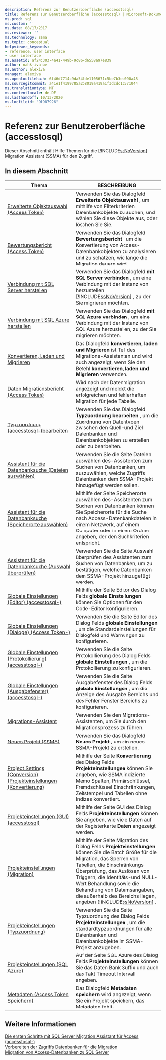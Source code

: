 ```yaml
---
description: Referenz zur Benutzeroberfläche (accesstosql)
title: Referenz zur Benutzeroberfläche (accesstosql) | Microsoft-Dokumentation
ms.prod: sql
ms.custom: ''
ms.date: 08/17/2017
ms.reviewer: ''
ms.technology: ssma
ms.topic: conceptual
helpviewer_keywords:
- reference, user interface
- user interface
ms.assetid: af24c303-4a41-449b-9c86-d6558a97e839
author: nahk-ivanov
ms.author: alexiva
manager: alexiva
ms.openlocfilehash: 6f46d7714c9da54fde1105671c5be7b3ea090a48
ms.sourcegitcommit: a41e1f4199785a2b8019a419a1f3dcdc15571044
ms.translationtype: MT
ms.contentlocale: de-DE
ms.lasthandoff: 10/13/2020
ms.locfileid: "91987926"
---
```

# <a name="user-interface-reference-accesstosql"></a>Referenz zur Benutzeroberfläche (accesstosql)
Dieser Abschnitt enthält Hilfe Themen für die [!INCLUDE[ssNoVersion](../../includes/ssnoversion-md.md)] Migration Assistant (SSMA) für den Zugriff.  
  
## <a name="in-this-section"></a>In diesem Abschnitt  
  
|Thema|BESCHREIBUNG|  
|---------|---------------|  
|[Erweiterte Objektauswahl &#40;Access Token&#41;](../../ssma/access/advanced-object-selection-accesstosql.md)|Verwenden Sie das Dialogfeld **Erweiterte Objektauswahl** , um mithilfe von Filterkriterien Datenbankobjekte zu suchen, und wählen Sie diese Objekte aus, oder löschen Sie Sie.|  
|[Bewertungsbericht &#40;Access Token&#41;](../../ssma/access/assessment-report-accesstosql.md)|Verwenden Sie das Dialogfeld **Bewertungsbericht** , um die Konvertierung von Access-Datenbankobjekten zu analysieren und zu schätzen, wie lange die Migration dauern wird.|  
|[Verbindung mit SQL Server herstellen](./connect-to-sql-server-accesstosql.md)|Verwenden Sie das Dialogfeld **mit SQL Server verbinden** , um eine Verbindung mit der Instanz von herzustellen [!INCLUDE[ssNoVersion](../../includes/ssnoversion-md.md)] , zu der Sie migrieren möchten.|  
|[Verbindung mit SQL Azure herstellen](connect-to-azure-sql-db-accesstosql.md)|Verwenden Sie das Dialogfeld **mit SQL Azure verbinden** , um eine Verbindung mit der Instanz von SQL Azure herzustellen, zu der Sie migrieren möchten.|  
|[Konvertieren, Laden und Migrieren](./convert-load-and-migrate-accesstosql.md)|Das Dialogfeld **konvertieren, laden und Migrieren** ist Teil des Migrations-Assistenten und wird auch angezeigt, wenn Sie den Befehl **konvertieren, laden und Migrieren** verwenden.|  
|[Daten Migrationsbericht &#40;Access Token&#41;](../../ssma/access/data-migration-report-accesstosql.md)|Wird nach der Datenmigration angezeigt und meldet die erfolgreichen und fehlerhaften Migration für jede Tabelle.|  
|[Typzuordnung &#40;accesstosql-&#41;bearbeiten ](../../ssma/access/edit-type-mapping-accesstosql.md)|Verwenden Sie das Dialogfeld **Typzuordnung bearbeiten** , um die Zuordnung von Datentypen zwischen den Quell-und Ziel Datenbanken und Datenbankobjekten zu erstellen oder zu bearbeiten.|  
|[Assistent für die Datenbanksuche (Dateien auswählen)](./find-databases-wizard-select-files-accesstosql.md)|Verwenden Sie die Seite Dateien auswählen des-Assistenten zum Suchen von Datenbanken, um auszuwählen, welche Zugriffs Datenbanken dem SSMA-Projekt hinzugefügt werden sollen.|  
|[Assistent für die Datenbanksuche (Speicherorte auswählen)](./find-databases-wizard-select-locations-accesstosql.md)|Mithilfe der Seite Speicherorte auswählen des-Assistenten zum Suchen von Datenbanken können Sie Speicherorte für die Suche nach Access-Datenbankdateien in einem Netzwerk, auf einem Computer oder in einem Ordner angeben, der den Suchkriterien entspricht.|  
|[Assistent für die Datenbanksuche (Auswahl überprüfen)](./find-databases-wizard-verify-selection-accesstosql.md)|Verwenden Sie die Seite Auswahl überprüfen des Assistenten zum Suchen von Datenbanken, um zu bestätigen, welche Datenbanken dem SSMA-Projekt hinzugefügt werden.|  
|[Globale Einstellungen &#40;Editor&#41; &#40;accesstosql-&#41;](../../ssma/access/global-settings-editor-accesstosql.md)|Mithilfe der Seite Editor des Dialog Felds **globale Einstellungen** können Sie Optionen für den Code-Editor konfigurieren.|  
|[Globale Einstellungen &#40;Dialoge&#41; &#40;Access Token-&#41;](../../ssma/access/global-settings-dialogs-accesstosql.md)|Verwenden Sie die Seite Editor des Dialog Felds **globale Einstellungen** , um die Standardeinstellungen für Dialogfeld und Warnungen zu konfigurieren.|  
|[Globale Einstellungen &#40;Protokollierung&#41; &#40;accesstosql-&#41;](../../ssma/access/global-settings-logging-accesstosql.md)|Verwenden Sie die Seite Protokollierung des Dialog Felds **globale Einstellungen** , um die Protokollierung zu konfigurieren.|  
|[Globale Einstellungen &#40;Ausgabefenster&#41; &#40;accesstosql-&#41;](../../ssma/access/global-settings-output-window-accesstosql.md)|Verwenden Sie die Seite Ausgabefenster des Dialog Felds **globale Einstellungen** , um die Anzeige des Ausgabe Bereichs und des Fehler Fenster Bereichs zu konfigurieren.|  
|[Migrations-Assistent](migration-wizard-accesstosql.md)|Verwenden Sie den Migrations-Assistenten, um Sie durch den Migrationsprozess zu führen.|  
|[Neues Projekt (SSMA)](./new-project-ssma-accesstosql.md)|Verwenden Sie das Dialogfeld **Neues Projekt** , um ein neues SSMA-Projekt zu erstellen.|  
|[Project Settings (Conversion) (Projekteinstellungen (Konvertierung)](./project-settings-conversion-accesstosql.md)|Mithilfe der Seite **Konvertierung** des Dialog Felds **Projekteinstellungen** können Sie angeben, wie SSMA indizierte Memo Spalten, Primärschlüssel, Fremdschlüssel Einschränkungen, Zeitstempel und Tabellen ohne Indizes konvertiert.|  
|[Projekteinstellungen &#40;GUI&#41; &#40;accesstosql&#41;](../../ssma/access/project-settings-gui-accesstosql.md)|Mithilfe der Seite GUI des Dialog Felds **Projekteinstellungen** können Sie angeben, wie viele Daten auf der Registerkarte **Daten** angezeigt werden.|  
|[Projekteinstellungen (Migration)](./project-settings-migration-accesstosql.md)|Mithilfe der Seite Migration des Dialog Felds **Projekteinstellungen** können Sie die Batch Größe für die Migration, das Sperren von Tabellen, die Einschränkungs Überprüfung, das Auslösen von Triggern, die Identitäts-und NULL-Wert Behandlung sowie die Behandlung von Datumsangaben, die außerhalb des Bereichs liegen, angeben [!INCLUDE[ssNoVersion](../../includes/ssnoversion-md.md)] .|  
|[Projekteinstellungen (Typzuordnung)](./project-settings-type-mapping-accesstosql.md)|Verwenden Sie die Seite Typzuordnung des Dialog Felds **Projekteinstellungen** , um die standardtypzuordnungen für alle Datenbanken und Datenbankobjekte im SSMA-Projekt anzugeben.|  
|[Projekteinstellungen (SQL Azure)](./project-settings-azure-sql-db-accesstosql.md)|Auf der Seite SQL Azure des Dialog Felds **Projekteinstellungen** können Sie das Daten Bank Suffix und auch das Takt Timeout Intervall angeben.|  
|[Metadaten &#40;Access Token Speichern&#41;](../../ssma/access/save-metadata-accesstosql.md)|Das Dialogfeld **Metadaten speichern** wird angezeigt, wenn Sie ein Projekt speichern, das Metadaten fehlt.|  
  
## <a name="see-also"></a>Weitere Informationen  
[Die ersten Schritte mit SQL Server Migration Assistant für Access &#40;accesstosql-&#41;](../../ssma/access/getting-started-with-sql-server-migration-assistant-for-access-accesstosql.md)  
[Vorbereiten der Zugriffs Datenbanken für die Migration](preparing-access-databases-for-migration-accesstosql.md)  
[Migration von Access-Datenbanken zu SQL Server](migrating-access-databases-to-sql-server-azure-sql-db-accesstosql.md)  
